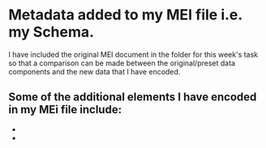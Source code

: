 # Metadata added to my MEI file i.e. my Schema.
I have included the original MEI document in the folder for this week's task so that a comparison can be made between
the original/preset data components and the new data that I have encoded.

## Some of the additional elements I have encoded in my MEi file include:
* <fileDesc>
* <title> (songtitle)
* <identifier>
* <respStmt>
* <editionStmt>
* <pubStmt>
* <availability>
* <encodingDesc>
* <application>
* workDesc
* <key>
* <tempo>
* <language>
* <classification>: genres

